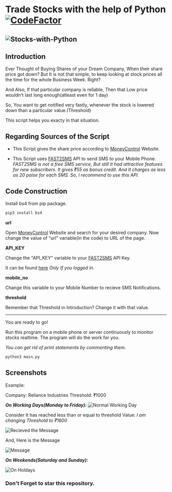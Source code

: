 
# Trade Stocks with the help of Python [![CodeFactor](https://www.codefactor.io/repository/github/citizendot/stocks-with-python/badge)](https://www.codefactor.io/repository/github/citizendot/stocks-with-python)

![Stocks-with-Python](https://user-images.githubusercontent.com/52322531/104420890-7c998280-5572-11eb-9cc6-560e249e93e2.png)
-----

## Introduction

Ever Thought of Buying Shares of your Dream Company, When their share price got down?
But It is not that simple, to keep looking at stock prices all the time for the whole Business Week. Right?

And Also, If that particular company is reliable, Then that Low price wouldn't last long enough(atleast even for 1 day)

So, You want to get notified very fastly, whenever the stock is lowered down than a particular value.(Threshold)

This script helps you exacty in that situation.

## Regarding Sources of the Script

* This Script gives the share price according to [MoneyControl](https://www.moneycontrol.com/) Website.

* This Script uses [FAST2SMS](https://www.fast2sms.com/) API to send SMS to your Mobile Phone.
    *FAST2SMS is not a free SMS service, But still It had attractive features for new subscribers. It gives ₹55 as bonus credit. And It charges as less as 20 paise for each SMS. So, I recommend to use this API.*

## Code Construction

Install bs4 from pip package.

```bash
pip3 install bs4
```

**url**

Open [MoneyControl](https://www.moneycontrol.com/) Website and search for your desired company.
Now change the value of "url" variable(in the code) to URL of the page.

**API_KEY**

Change the "API_KEY" variable to your [FAST2SMS](https://www.fast2sms.com/) API Key.

It can be found [here](https://www.fast2sms.com/dashboard/dev-api)
    *Only If you logged in.*

**mobile_no**

Change this variable to your Mobile Number to recieve SMS Notifications.

**threshold**

Remember that Threshold in Introduction?
Change it with that value.

------------------------------

You are ready to go!

Run this program on a mobile phone or server continuously to monitor stocks realtime. The program will do the work for you.

*You can get rid of print statements by commenting them.*

```sh
python3 main.py
```

## Screenshots

Example:

Company:    Reliance Industries
Threshold:  ₹1000

__*On Working Days(Monday to Friday):*__
![Normal Working Day](https://user-images.githubusercontent.com/52322531/81465020-5e5dd480-91e4-11ea-811e-4f7309207013.png)

Consider It has reached less than or equal to threshold Value:
*I am changing Threshold to ₹1600*

![Recieved the Message](https://user-images.githubusercontent.com/52322531/81465647-08d7f680-91e9-11ea-909e-1b91e6a8a024.png)

And, Here is the Message

![Message](https://user-images.githubusercontent.com/52322531/81465760-ea262f80-91e9-11ea-9e75-b18e839f06f5.png)

__*On Weekends(Saturday and Sunday):*__

![On Holdays](https://user-images.githubusercontent.com/52322531/81465829-9c5df700-91ea-11ea-81e2-b89eb7f6a075.png)

### Don't Forget to star this repository.
